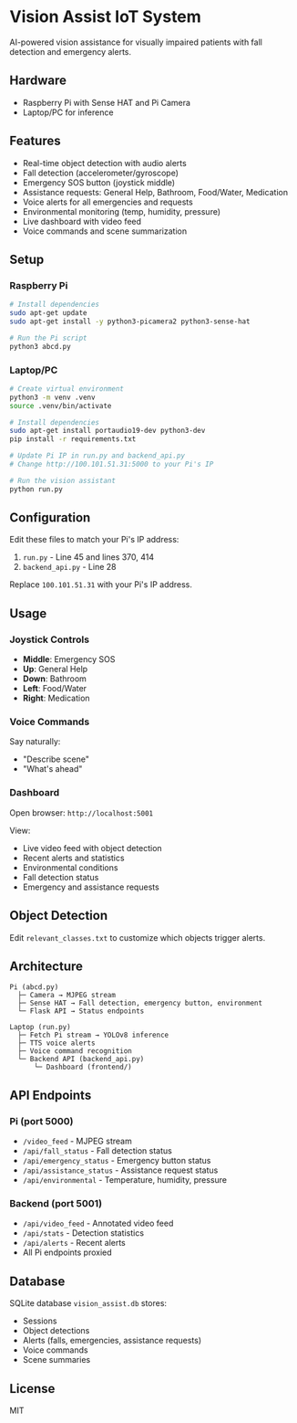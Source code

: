 # Vision Assist IoT System

AI-powered vision assistance for visually impaired patients with fall detection and emergency alerts.

## Hardware

- Raspberry Pi with Sense HAT and Pi Camera
- Laptop/PC for inference

## Features

- Real-time object detection with audio alerts
- Fall detection (accelerometer/gyroscope)
- Emergency SOS button (joystick middle)
- Assistance requests: General Help, Bathroom, Food/Water, Medication
- Voice alerts for all emergencies and requests
- Environmental monitoring (temp, humidity, pressure)
- Live dashboard with video feed
- Voice commands and scene summarization

## Setup

### Raspberry Pi

```bash
# Install dependencies
sudo apt-get update
sudo apt-get install -y python3-picamera2 python3-sense-hat

# Run the Pi script
python3 abcd.py
```

### Laptop/PC

```bash
# Create virtual environment
python3 -m venv .venv
source .venv/bin/activate

# Install dependencies
sudo apt-get install portaudio19-dev python3-dev
pip install -r requirements.txt

# Update Pi IP in run.py and backend_api.py
# Change http://100.101.51.31:5000 to your Pi's IP

# Run the vision assistant
python run.py
```

## Configuration

Edit these files to match your Pi's IP address:

1. `run.py` - Line 45 and lines 370, 414
2. `backend_api.py` - Line 28

Replace `100.101.51.31` with your Pi's IP address.

## Usage

### Joystick Controls

- **Middle**: Emergency SOS
- **Up**: General Help
- **Down**: Bathroom
- **Left**: Food/Water  
- **Right**: Medication

### Voice Commands

Say naturally:
- "Describe scene"
- "What's ahead"

### Dashboard

Open browser: `http://localhost:5001`

View:
- Live video feed with object detection
- Recent alerts and statistics
- Environmental conditions
- Fall detection status
- Emergency and assistance requests

## Object Detection

Edit `relevant_classes.txt` to customize which objects trigger alerts.

## Architecture

```
Pi (abcd.py)
  ├─ Camera → MJPEG stream
  ├─ Sense HAT → Fall detection, emergency button, environment
  └─ Flask API → Status endpoints

Laptop (run.py)
  ├─ Fetch Pi stream → YOLOv8 inference
  ├─ TTS voice alerts
  ├─ Voice command recognition
  └─ Backend API (backend_api.py)
      └─ Dashboard (frontend/)
```

## API Endpoints

### Pi (port 5000)
- `/video_feed` - MJPEG stream
- `/api/fall_status` - Fall detection status
- `/api/emergency_status` - Emergency button status
- `/api/assistance_status` - Assistance request status
- `/api/environmental` - Temperature, humidity, pressure

### Backend (port 5001)
- `/api/video_feed` - Annotated video feed
- `/api/stats` - Detection statistics
- `/api/alerts` - Recent alerts
- All Pi endpoints proxied

## Database

SQLite database `vision_assist.db` stores:
- Sessions
- Object detections
- Alerts (falls, emergencies, assistance requests)
- Voice commands
- Scene summaries

## License

MIT
